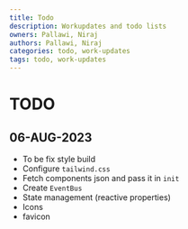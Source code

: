 ```yaml
---
title: Todo
description: Workupdates and todo lists
owners: Pallawi, Niraj
authors: Pallawi, Niraj
categories: todo, work-updates
tags: todo, work-updates
---
```


# TODO

## 06-AUG-2023

* To be fix style build
* Configure `tailwind.css`
* Fetch components json and pass it in `init`
* Create `EventBus`
* State management (reactive properties)
* Icons
* favicon